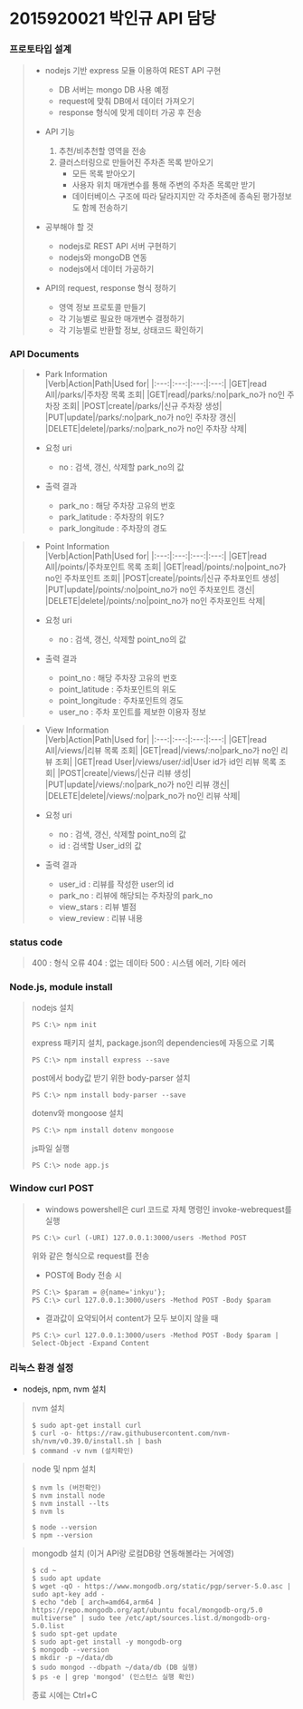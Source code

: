 # 2015920021 박인규 API 담당

### 프로토타입 설계
>   * nodejs 기반 express 모듈 이용하여 REST API 구현
>       - DB 서버는 mongo DB 사용 예정
>       - request에 맞춰 DB에서 데이터 가져오기
>       - response 형식에 맞게 데이터 가공 후 전송
>
>   * API 기능
>       1. 추천/비추천할 영역을 전송
>       2. 클러스터링으로 만들어진 주차존 목록 받아오기
>           - 모든 목록 받아오기
>           - 사용자 위치 매개변수를 통해 주변의 주차존 목록만 받기
>           - 데이터베이스 구조에 따라 달라지지만 각 주차존에 종속된 평가정보도 함께 전송하기
>
>   * 공부해야 할 것
>       - nodejs로 REST API 서버 구현하기
>       - nodejs와 mongoDB 연동
>       - nodejs에서 데이터 가공하기
>
>   * API의 request, response 형식 정하기
>       - 영역 정보 프로토콜 만들기
>       - 각 기능별로 필요한 매개변수 결정하기
>       - 각 기능별로 반환할 정보, 상태코드 확인하기

### API Documents
> * Park Information  
> |Verb|Action|Path|Used for|
> |:---:|:---:|:---:|:---:|
> |GET|read All|/parks/|주차장 목록 조회|
> |GET|read|/parks/:no|park_no가 no인 주차장 조회|
> |POST|create|/parks/|신규 주차장 생성|
> |PUT|update|/parks/:no|park_no가 no인 주차장 갱신|
> |DELETE|delete|/parks/:no|park_no가 no인 주차장 삭제|
>
> * 요청 uri
>   - no : 검색, 갱신, 삭제할 park_no의 값
>
> * 출력 결과
>   - park_no : 해당 주차장 고유의 번호
>   - park_latitude : 주차장의 위도?
>   - park_longitude : 주차장의 경도

> * Point Information  
> |Verb|Action|Path|Used for|
> |:---:|:---:|:---:|:---:|
> |GET|read All|/points/|주차포인트 목록 조회|
> |GET|read|/points/:no|point_no가 no인 주차포인트 조회|
> |POST|create|/points/|신규 주차포인트 생성|
> |PUT|update|/points/:no|point_no가 no인 주차포인트 갱신|
> |DELETE|delete|/points/:no|point_no가 no인 주차포인트 삭제|
>
> * 요청 uri
>   - no : 검색, 갱신, 삭제할 point_no의 값
>
> * 출력 결과
>   - point_no : 해당 주차장 고유의 번호
>   - point_latitude : 주차포인트의 위도
>   - point_longitude : 주차포인트의 경도
>   - user_no : 주차 포인트를 제보한 이용자 정보

> * View Information  
> |Verb|Action|Path|Used for|
> |:---:|:---:|:---:|:---:|
> |GET|read All|/views/|리뷰 목록 조회|
> |GET|read|/views/:no|park_no가 no인 리뷰 조회|
> |GET|read User|/views/user/:id|User id가 id인 리뷰 목록 조회|
> |POST|create|/views/|신규 리뷰 생성|
> |PUT|update|/views/:no|park_no가 no인 리뷰 갱신|
> |DELETE|delete|/views/:no|park_no가 no인 리뷰 삭제|
>
> * 요청 uri
>   - no : 검색, 갱신, 삭제할 point_no의 값
>   - id : 검색할 User_id의 값
>
> * 출력 결과
>   - user_id : 리뷰를 작성한 user의 id
>   - park_no : 리뷰에 해당되는 주차장의 park_no
>   - view_stars : 리뷰 별점
>   - view_review : 리뷰 내용

### status code
> 400 : 형식 오류
> 404 : 없는 데이타
> 500 : 시스템 에러, 기타 에러

### Node.js, module install
> nodejs 설치
> ```
> PS C:\> npm init
> ```
> 
> express 패키지 설치, package.json의 dependencies에 자동으로 기록
> ```
> PS C:\> npm install express --save
> ```
> 
> post에서 body값 받기 위한 body-parser 설치
> ```
> PS C:\> npm install body-parser --save
> ```
> 
> dotenv와 mongoose 설치
> ```
> PS C:\> npm install dotenv mongoose
> ```
> 
> js파일 실행
> ```
> PS C:\> node app.js
> ```

### Window curl POST
> * windows powershell은 curl 코드로 자체 명령인 invoke-webrequest를 실행
> ```
> PS C:\> curl (-URI) 127.0.0.1:3000/users -Method POST
> ```
> 위와 같은 형식으로 request를 전송
> 
> * POST에 Body 전송 시
> ```
> PS C:\> $param = @{name='inkyu'};
> PS C:\> curl 127.0.0.1:3000/users -Method POST -Body $param
> ```
> * 결과값이 요약되어서 content가 모두 보이지 않을 때
> ```
> PS C:\> curl 127.0.0.1:3000/users -Method POST -Body $param | Select-Object -Expand Content
> ```


### 리눅스 환경 설정
* nodejs, npm, nvm 설치
> nvm 설치
> ```
> $ sudo apt-get install curl
> $ curl -o- https://raw.githubusercontent.com/nvm-sh/nvm/v0.39.0/install.sh | bash
> $ command -v nvm (설치확인)
> ```

> node 및 npm 설치
> ```
> $ nvm ls (버전확인)
> $ nvm install node
> $ nvm install --lts
> $ nvm ls
>
> $ node --version
> $ npm --version
> ```

> mongodb 설치 (이거 API랑 로컬DB랑 연동해볼라는 거에영)
> ```
> $ cd ~
> $ sudo apt update
> $ wget -qO - https://www.mongodb.org/static/pgp/server-5.0.asc | sudo apt-key add -
> $ echo "deb [ arch=amd64,arm64 ] https://repo.mongodb.org/apt/ubuntu focal/mongodb-org/5.0 multiverse" | sudo tee /etc/apt/sources.list.d/mongodb-org-5.0.list
> $ sudo spt-get update
> $ sudo apt-get install -y mongodb-org
> $ mongodb --version
> $ mkdir -p ~/data/db
> $ sudo mongod --dbpath ~/data/db (DB 실행)
> $ ps -e | grep 'mongod' (인스턴스 실행 확인)
> ```
> 종료 시에는 Ctrl+C  
